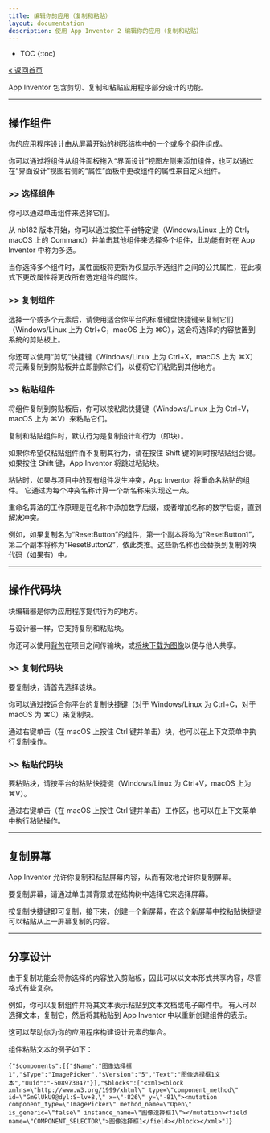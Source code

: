 ```yaml
---
title: 编辑你的应用（复制和粘贴）
layout: documentation
description: 使用 App Inventor 2 编辑你的应用（复制和粘贴）
---
```


* TOC
{:toc}

[&laquo; 返回首页](index.html)

<!--从 nb184 版本开始，-->App Inventor 包含剪切、复制和粘贴应用程序部分设计的功能。

***
## 操作组件

你的应用程序设计由从屏幕开始的树形结构中的一个或多个组件组成。

你可以通过将组件从组件面板拖入“界面设计”视图左侧来添加组件，也可以通过在“界面设计”视图右侧的“属性”面板中更改组件的属性来自定义组件。

### >> 选择组件

你可以通过单击组件来选择它们。

从 nb182 版本开始，你可以通过按住平台特定键（Windows/Linux 上的 Ctrl，macOS 上的 Command）并单击其他组件来选择多个组件，此功能有时在 App Inventor 中称为多选。

当你选择多个组件时，属性面板将更新为仅显示所选组件之间的公共属性，在此模式下更改属性将更改所有选定组件的属性。

### >> 复制组件

选择一个或多个元素后，请使用适合你平台的标准键盘快捷键来复制它们（Windows/Linux 上为 Ctrl+C，macOS 上为 ⌘C），这会将选择的内容放置到系统的剪贴板上。

你还可以使用“剪切”快捷键（Windows/Linux 上为 Ctrl+X，macOS 上为 ⌘X）将元素复制到剪贴板并立即删除它们，以便将它们粘贴到其他地方。

### >> 粘贴组件

将组件复制到剪贴板后，你可以按粘贴快捷键（Windows/Linux 上为 Ctrl+V，macOS 上为 ⌘V）来粘贴它们。

复制和粘贴组件时，默认行为是复制设计和行为（即块）。

如果你希望仅粘贴组件而不复制其行为，请在按住 Shift 键的同时按粘贴组合键。如果按住 Shift 键，App Inventor 将跳过粘贴块。

粘贴时，如果与项目中的现有组件发生冲突，App Inventor 将重命名粘贴的组件。 它通过为每个冲突名称计算一个新名称来实现这一点。

重命名算法的工作原理是在名称中添加数字后缀，或者增加名称的数字后缀，直到解决冲突。

例如，如果复制名为“ResetButton”的组件，第一个副本将称为“ResetButton1”，第二个副本将称为“ResetButton2”，依此类推。这些新名称也会替换到复制的块代码（如果有）中。

***
## 操作代码块

块编辑器是你为应用程序提供行为的地方。

与设计器一样，它支持复制和粘贴块。

你还可以使用[背包](backpack.html)在项目之间传输块，或[将块下载为图像](download-pngs.html)以便与他人共享。

### >> 复制代码块

要复制块，请首先选择该块。

你可以通过按适合你平台的复制快捷键（对于 Windows/Linux 为 Ctrl+C，对于 macOS 为 ⌘C）来复制块。

通过右键单击（在 macOS 上按住 Ctrl 键并单击）块，也可以在上下文菜单中执行复制操作。

### >> 粘贴代码块

要粘贴块，请按平台的粘贴快捷键（Windows/Linux 为 Ctrl+V，macOS 上为 ⌘V）。

通过右键单击（在 macOS 上按住 Ctrl 键并单击）工作区，也可以在上下文菜单中执行粘贴操作。

***
## 复制屏幕

App Inventor 允许你复制和粘贴屏幕内容，从而有效地允许你复制屏幕。

要复制屏幕，请通过单击其背景或在结构树中选择它来选择屏幕。

按复制快捷键即可复制，接下来，创建一个新屏幕，在这个新屏幕中按粘贴快捷键可以粘贴从上一屏幕复制的内容。

***
## 分享设计

由于复制功能会将你选择的内容放入剪贴板，因此可以以文本形式共享内容，尽管格式有些复杂。

例如，你可以复制组件并将其文本表示粘贴到文本文档或电子邮件中。 有人可以选择文本，复制它，然后将其粘贴到 App Inventor 中以重新创建组件的表示。

这可以帮助你为你的应用程序构建设计元素的集合。

组件粘贴文本的例子如下：

```
{"$components":[{"$Name":"图像选择框1","$Type":"ImagePicker","$Version":"5","Text":"图像选择框1文本","Uuid":"-508973047"}],"$blocks":["<xml><block xmlns=\"http://www.w3.org/1999/xhtml\" type=\"component_method\" id=\"GmGlUkU9@dyl:S~lv+8,\" x=\"-826\" y=\"-81\"><mutation component_type=\"ImagePicker\" method_name=\"Open\" is_generic=\"false\" instance_name=\"图像选择框1\"></mutation><field name=\"COMPONENT_SELECTOR\">图像选择框1</field></block></xml>"]}
```
